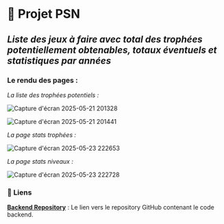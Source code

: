 # 🚀 Projet PSN

## _Liste des jeux à faire avec total des trophées potentiellement obtenables, totaux éventuels et statistiques par années_

### Le rendu des pages : 

_La liste des trophées potentiels :_

![Capture d'écran 2025-05-21 201328](https://github.com/user-attachments/assets/d07a8f8a-0622-4352-963d-c7cd0cadc950)

![Capture d'écran 2025-05-21 201441](https://github.com/user-attachments/assets/877fbe16-ee28-4a4e-847b-2736f4c9c819)

_La page stats trophées :_

![Capture d'écran 2025-05-23 222653](https://github.com/user-attachments/assets/5116b81b-96bf-4c4d-b47c-a0ab74072d99)

_La page stats niveaux :_

![Capture d'écran 2025-05-23 222728](https://github.com/user-attachments/assets/6434d594-5bd2-417f-ad37-9b602f4ec26a)

### 🔗 Liens

**[Backend Repository](https://github.com/cedric-chimot/psn-back)** : Le lien vers le repository GitHub contenant le code backend.
